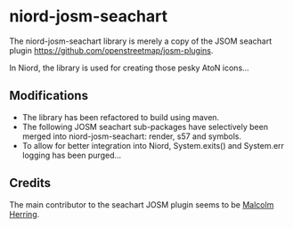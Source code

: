 # niord-josm-seachart

The niord-josm-seachart library is merely a copy of the JSOM seachart plugin
<a href="https://github.com/openstreetmap/josm-plugins">https://github.com/openstreetmap/josm-plugins</a>.

In Niord, the library is used for creating those pesky AtoN icons...

## Modifications

* The library has been refactored to build using maven.
* The following JOSM seachart sub-packages have selectively been merged into niord-josm-seachart: render, s57 and symbols.
* To allow for better integration into Niord, System.exits() and System.err logging has been purged...

## Credits

The main contributor to the seachart JOSM plugin seems to be <a href="https://github.com/malcolmh">Malcolm Herring</a>.

 
